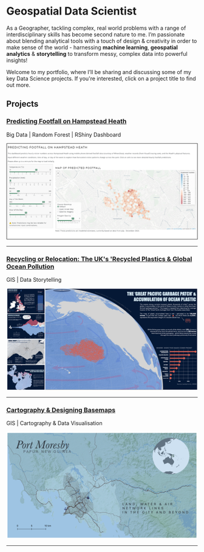 # Geospatial Data Scientist
As a Geographer, tackling complex, real world problems with a range of interdisciplinary skills has become second nature to me. I’m passionate about blending analytical tools with a touch of design & creativity in order to make sense of the world - harnessing **machine learning**, **geospatial analytics** & **storytelling** to transform messy, complex data into powerful insights!

Welcome to my portfolio, where I’ll be sharing and discussing some of my key Data Science projects. If you're interested, click on a project title to find out more.

## Projects
### [Predicting Footfall on Hampstead Heath](/pages/page_footfall-prediction.md)
Big Data | Random Forest | RShiny Dashboard 

![Dashboard Screenshot](assets/img/dashboard-screenshot.png)

---

### [Recycling or Relocation: The UK's 'Recycled Plastics & Global Ocean Pollution](/pages/page_recycling-or-relocation.md)
GIS | Data Storytelling

![Data Story Screenshot](assets/img/Data%20Story%20Preview.png)

---

### [Cartography & Designing Basemaps](/pages/page_cartography.md)
GIS | Cartography & Data Visualisation


![Screenshot](assets/img/port-moresby.png)

---
